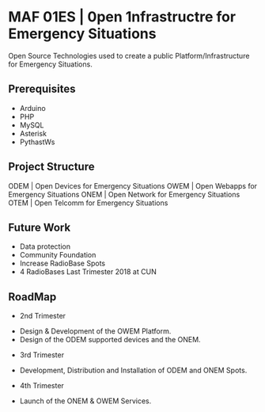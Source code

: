 MAF 01ES | 0pen 1nfrastructre for Emergency Situations
=============

Open Source Technologies used to create a public Platform/Infrastructure for Emergency Situations.

Prerequisites
-----------
- Arduino
- PHP
- MySQL
- Asterisk
- PythastWs

Project Structure
-----------
ODEM | Open Devices for Emergency Situations
OWEM | Open Webapps for Emergency Situations
ONEM | Open Network for Emergency Situations
OTEM | Open Telcomm for Emergency Situations

Future Work
-----------
- Data protection
- Community Foundation
- Increase RadioBase Spots
- 4 RadioBases Last Trimester 2018 at CUN

RoadMap
-----------
- 2nd Trimester
* Design & Development of the OWEM Platform.
* Design of the ODEM supported devices and the ONEM.
- 3rd Trimester
* Development, Distribution and Installation of ODEM and ONEM Spots.
- 4th Trimester
* Launch of the ONEM & OWEM Services.